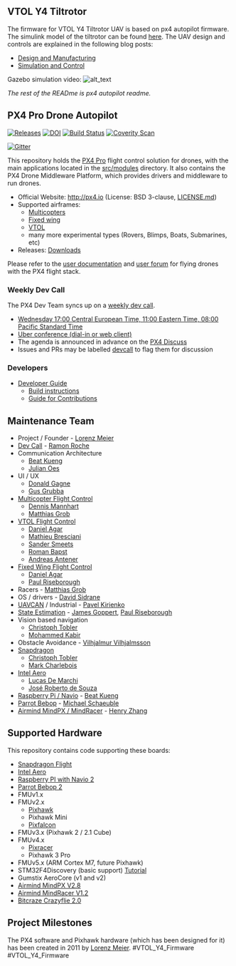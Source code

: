## VTOL Y4 Tiltrotor
The firmware for VTOL Y4 Tiltrotor UAV is based on px4 autopilot firmware.
The simulink model of the tiltrotor can be found [here](https://github.com/SwapUNaph/VTOL_Y4_Tiltrotor_UAV_MATLAB_Model).
The UAV design and controls are explained in the following blog posts:
* [Design and Manufacturing ](https://swapneelnaphade.site/projects/vtol-tiltrotor-uav/)
* [Simulation and Control ](https://swapneelnaphade.site/projects/vtol-tiltrotor-uav-simulation-and-control/)

Gazebo simulation video:
![alt_text](https://www.youtube.com/watch?v=z3NzB00V8sM&feature=youtu.be)

*The rest of the READme is px4 autopilot readme.*
## PX4 Pro Drone Autopilot ##

[![Releases](https://img.shields.io/github/release/PX4/Firmware.svg)](https://github.com/PX4/Firmware/releases) [![DOI](https://zenodo.org/badge/22634/PX4/Firmware.svg)](https://zenodo.org/badge/latestdoi/22634/PX4/Firmware) [![Build Status](https://travis-ci.org/PX4/Firmware.svg?branch=master)](https://travis-ci.org/PX4/Firmware) [![Coverity Scan](https://scan.coverity.com/projects/3966/badge.svg?flat=1)](https://scan.coverity.com/projects/3966?tab=overview)

[![Gitter](https://badges.gitter.im/Join%20Chat.svg)](https://gitter.im/PX4/Firmware?utm_source=badge&utm_medium=badge&utm_campaign=pr-badge&utm_content=badge)

This repository holds the [PX4 Pro](http://px4.io) flight control solution for drones, with the main applications located in the [src/modules](https://github.com/PX4/Firmware/tree/master/src/modules) directory. It also contains the PX4 Drone Middleware Platform, which provides drivers and middleware to run drones.

  * Official Website: http://px4.io (License: BSD 3-clause, [LICENSE.md](https://github.com/PX4/Firmware/blob/master/LICENSE.md))
  * Supported airframes:
    * [Multicopters](http://px4.io/portfolio_category/multicopter/)
    * [Fixed wing](http://px4.io/portfolio_category/plane/)
    * [VTOL](http://px4.io/portfolio_category/vtol/)
    * many more experimental types (Rovers, Blimps, Boats, Submarines, etc)
  * Releases: [Downloads](https://github.com/PX4/Firmware/releases)

Please refer to the [user documentation](https://docs.px4.io/en/) and [user forum](http://discuss.px4.io) for flying drones with the PX4 flight stack.

### Weekly Dev Call

The PX4 Dev Team syncs up on a [weekly dev call](https://dev.px4.io/en/contribute/).

  * [Wednesday 17:00 Central European Time, 11:00 Eastern Time, 08:00 Pacific Standard Time](https://www.google.com/calendar/embed?src=bGludXhmb3VuZGF0aW9uLm9yZ19nMjF0dmFtMjRtN3BtN2poZXYwMWJ2bHFoOEBncm91cC5jYWxlbmRhci5nb29nbGUuY29t)
  * [Uber conference (dial-in or web client)](https://www.uberconference.com/lf-dronecode)
  * The agenda is announced in advance on the [PX4 Discuss](http://discuss.px4.io/c/weekly-dev-call)
  * Issues and PRs may be labelled [devcall](https://github.com/PX4/Firmware/issues?q=is%3Aopen+is%3Aissue+label%3Adevcall) to flag them for discussion

### Developers ###
  * [Developer Guide](https://dev.px4.io/)
    * [Build instructions](https://dev.px4.io/en/setup/building_px4.html)
    * [Guide for Contributions](https://dev.px4.io/en/contribute/)

## Maintenance Team

  * Project / Founder - [Lorenz Meier](https://github.com/LorenzMeier)
  * [Dev Call](https://github.com/PX4/Firmware/labels/devcall) - [Ramon Roche](https://github.com/mrpollo)
  * Communication Architecture
    * [Beat Kueng](https://github.com/bkueng)
    * [Julian Oes](https://github.com/JulianOes)
  * UI / UX
    * [Donald Gagne](https://github.com/DonLakeFlyer)
    * [Gus Grubba](https://github.com/dogmaphobic)
  * [Multicopter Flight Control](https://github.com/PX4/Firmware/labels/multicopter)
    * [Dennis Mannhart](https://github.com/Stifael)
    * [Matthias Grob](https://github.com/MaEtUgR)
  * [VTOL Flight Control](https://github.com/PX4/Firmware/labels/vtol)
    * [Daniel Agar](https://github.com/dagar)
    * [Mathieu Bresciani](https://github.com/bresch)
    * [Sander Smeets](https://github.com/sanderux)
    * [Roman Bapst](https://github.com/tumbili)
    * [Andreas Antener](https://github.com/AndreasAntener)
  * [Fixed Wing Flight Control](https://github.com/PX4/Firmware/labels/fixedwing)
    * [Daniel Agar](https://github.com/dagar)
    * [Paul Riseborough](https://github.com/priseborough)
  * Racers - [Matthias Grob](https://github.com/MaEtUgR)
  * OS / drivers - [David Sidrane](https://github.com/davids5)
  * [UAVCAN](https://github.com/PX4/Firmware/labels/uavcan) / Industrial - [Pavel Kirienko](https://github.com/pavel-kirienko)
  * [State Estimation](https://github.com/PX4/Firmware/issues?q=is%3Aopen+is%3Aissue+label%3A%22state+estimation%22) - [James Goppert](https://github.com/jgoppert), [Paul Riseborough](https://github.com/priseborough)
  * Vision based navigation
    * [Christoph Tobler](https://github.com/ChristophTobler)
    * [Mohammed Kabir](https://github.com/mhkabir)
  * Obstacle Avoidance - [Vilhjalmur Vilhjalmsson](https://github.com/vilhjalmur89)
  * [Snapdragon](https://github.com/PX4/Firmware/labels/snapdragon)
    * [Christoph Tobler](https://github.com/ChristophTobler)
    * [Mark Charlebois](https://github.com/mcharleb) 
  * [Intel Aero](https://github.com/PX4/Firmware/labels/intel%20aero)
    * [Lucas De Marchi](https://github.com/lucasdemarchi)
    * [José Roberto de Souza](https://github.com/zehortigoza)
  * [Raspberry Pi / Navio](https://github.com/PX4/Firmware/labels/raspberry_pi) - [Beat Kueng](https://github.com/bkueng)
  * [Parrot Bebop](https://github.com/PX4/Firmware/labels/bebop) - [Michael Schaeuble](https://github.com/eyeam3)
  * [Airmind MindPX / MindRacer](https://github.com/PX4/Firmware/labels/mindpx) - [Henry Zhang](https://github.com/iZhangHui)

## Supported Hardware

This repository contains code supporting these boards:
  * [Snapdragon Flight](https://dev.px4.io/en/flight_controller/snapdragon_flight.html)
  * [Intel Aero](https://dev.px4.io/en/flight_controller/intel_aero.html)
  * [Raspberry PI with Navio 2](https://dev.px4.io/en/flight_controller/raspberry_pi.html)
  * [Parrot Bebop 2](https://dev.px4.io/en/advanced/parrot_bebop.html)
  * FMUv1.x
  * FMUv2.x
    * [Pixhawk](https://dev.px4.io/en/flight_controller/pixhawk.html)
    * Pixhawk Mini
    * [Pixfalcon](https://dev.px4.io/en/flight_controller/pixfalcon.html)
  * FMUv3.x (Pixhawk 2 / 2.1 Cube)
  * FMUv4.x
    * [Pixracer](https://dev.px4.io/en/flight_controller/pixracer.html)
    * Pixhawk 3 Pro
  * FMUv5.x (ARM Cortex M7, future Pixhawk)
  * STM32F4Discovery (basic support) [Tutorial](https://pixhawk.org/modules/stm32f4discovery)
  * Gumstix AeroCore (v1 and v2)
  * [Airmind MindPX V2.8](http://www.mindpx.net/assets/accessories/UserGuide_MindPX.pdf)
  * [Airmind MindRacer V1.2](http://mindpx.net/assets/accessories/mindracer_user_guide_v1.2.pdf)
  * [Bitcraze Crazyflie 2.0](https://dev.px4.io/en/flight_controller/crazyflie2.html)

## Project Milestones

The PX4 software and Pixhawk hardware (which has been designed for it) has been created in 2011 by [Lorenz Meier](https://github.com/LorenzMeier).
#VTOL_Y4_Firmware
#VTOL_Y4_Firmware
